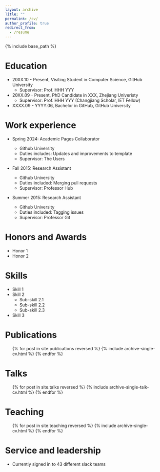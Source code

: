 ```yaml
---
layout: archive
Title: ""
permalink: /cv/
author_profile: true
redirect_from:
  - /resume
---
```


{% include base_path %}

Education
======
* 20XX.10 - Present, Visiting Student in Computer Science, GitHub University
  * Supervisor: Prof. HHH YYY
* 20XX.09 - Present, PhD Candidate in XXX, Zhejiang Univeristy
  * Supervisor: Prof. HHH YYY (Changjiang Scholar, IET Fellow)
* XXXX.09 - YYYY.06, Bachelor in GitHub, GitHub University

Work experience
======
* Spring 2024: Academic Pages Collaborator
  * Github University
  * Duties includes: Updates and improvements to template
  * Supervisor: The Users

* Fall 2015: Research Assistant
  * Github University
  * Duties included: Merging pull requests
  * Supervisor: Professor Hub

* Summer 2015: Research Assistant
  * Github University
  * Duties included: Tagging issues
  * Supervisor: Professor Git
 
Honors and Awards
======
* Honor 1
* Honor 2
  
Skills
======
* Skill 1
* Skill 2
  * Sub-skill 2.1
  * Sub-skill 2.2
  * Sub-skill 2.3
* Skill 3

Publications
======
  <ul>{% for post in site.publications reversed %}
    {% include archive-single-cv.html %}
  {% endfor %}</ul>
  
Talks
======
  <ul>{% for post in site.talks reversed %}
    {% include archive-single-talk-cv.html  %}
  {% endfor %}</ul>
  
Teaching
======
  <ul>{% for post in site.teaching reversed %}
    {% include archive-single-cv.html %}
  {% endfor %}</ul>
  
Service and leadership
======
* Currently signed in to 43 different slack teams
